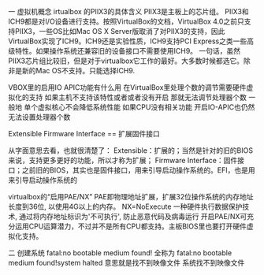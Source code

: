 一 虚拟机概念
irtualbox 的PIIX3的具体含义
PIIX3是主板上的芯片组。
PIIX3和ICH9都是对I/O设备进行支持。按照VirtualBox的文档，VirtualBox 4.0之前只支持PIIX3，一些OS比如Mac OS X Server版取消了对PIIX3的支持，因此VirtualBox实现了ICH9。ICH9还是实验性质，ICH9支持PCI Express之类一些高级特性。如果操作系统还兼容旧的设备接口不需要使用ICH9。
一句话，虽然PIIX3芯片组比较旧，但是对于virtualbox它工作的最好。大多数时候都选它。除非是新的Mac OS不支持。只能选择ICH9.

VBOX里的启用IO APIC功能有什么用
在VirtualBox里处理个数的调节需要硬件虚拟化的支持 如果主机不支持该特性或者或者没有开启 那就无法调节处理器个数 一般地 单个虚拟核心不会降低系统性能 如果CPU没有相关功能 开启IO-APIC也仍然无法设置处理器个数


Extensible Firmware Interface == 扩展固件接口

从字面意思去看，也就很清楚了：
Extensible：扩展的；当然是针对的旧的BIOS来说，支持更多更好的功能，所以才称为扩展；
Firmware Interface：固件接口；之前旧的BIOS，其实也是固件接口，用来引导启动操作系统的。EFI，也是用来引导启动操作系统的

virtualbox的“启用PAE/NX”
PAE即物理地址扩展，扩展32位操作系统的内存地址长度到36位, 以使用4G以上的内存。
NX=NoExecute 一种硬件执行数据保护技术, 通过将内存地址标识为'不可执行', 防止恶意代码及病毒运行
开启PAE/NX可充分运用CPU运算潜力，不过并不是所有CPU都支持。主板BIOS里也要打开硬件虚拟化支持。

二 创建系统
fatal:no bootable medium found!  全称为 fatal:no bootable medium found!system halted 意思就是找不到映像文件 系统找不到映像文件
